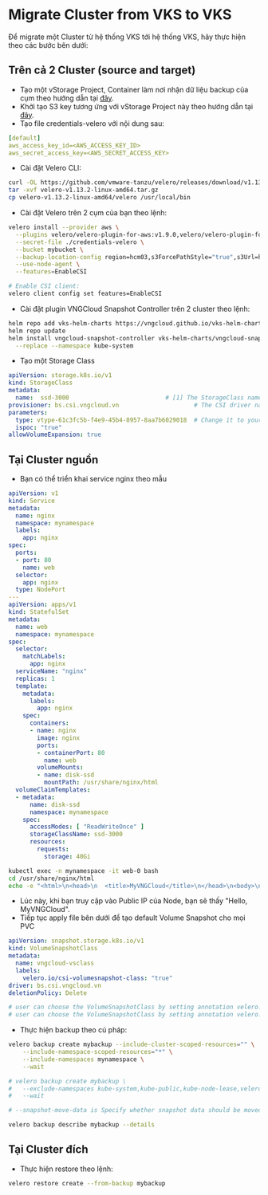 # Migrate Cluster from VKS to VKS

Để migrate một Cluster từ hệ thống VKS tới hệ thống VKS, hãy thực hiện theo các bước bên dưới:

## Trên cả 2 Cluster (source and target)

* Tạo một vStorage Project, Container làm nơi nhận dữ liệu backup của cụm theo hướng dẫn tại [đây](../../../vstorage/vstorage-hcm03/cac-tinh-nang-cua-vstorage/lam-viec-voi-project/khoi-tao-project.md).
* Khởi tạo S3 key tương ứng với vStorage Project này theo hướng dẫn tại [đây](../../../vstorage/vstorage-hcm03/quan-ly-truy-cap/quan-ly-tai-khoan-truy-cap-vstorage/tai-khoan-service-account/khoi-tao-vstorage-credentials/khoi-tao-s3-key.md).
* Tạo file credentials-velero với nội dung sau:

```yaml
[default]
aws_access_key_id=<AWS_ACCESS_KEY_ID>
aws_secret_access_key=<AWS_SECRET_ACCESS_KEY>
```

* Cài đặt Velero CLI:

```bash
curl -OL https://github.com/vmware-tanzu/velero/releases/download/v1.13.2/velero-v1.13.2-linux-amd64.tar.gz
tar -xvf velero-v1.13.2-linux-amd64.tar.gz
cp velero-v1.13.2-linux-amd64/velero /usr/local/bin
```

* Cài đặt Velero trên 2 cụm của bạn theo lệnh:

```bash
velero install --provider aws \
  --plugins velero/velero-plugin-for-aws:v1.9.0,velero/velero-plugin-for-csi:v0.7.0 \
  --secret-file ./credentials-velero \
  --bucket mybucket \
  --backup-location-config region=hcm03,s3ForcePathStyle="true",s3Url=https://hcm03.vstorage.vngcloud.vn \
  --use-node-agent \
  --features=EnableCSI

# Enable CSI client:
velero client config set features=EnableCSI
```

* Cài đặt plugin VNGCloud Snapshot Controller trên 2 cluster theo lệnh:

```bash
helm repo add vks-helm-charts https://vngcloud.github.io/vks-helm-charts
helm repo update
helm install vngcloud-snapshot-controller vks-helm-charts/vngcloud-snapshot-controller \
  --replace --namespace kube-system
```

* Tạo một Storage Class

```yaml
apiVersion: storage.k8s.io/v1
kind: StorageClass
metadata:
  name:  ssd-3000                           # [1] The StorageClass name, CAN be changed
provisioner: bs.csi.vngcloud.vn                     # The CSI driver name, MUST set this value
parameters:
  type: vtype-61c3fc5b-f4e9-45b4-8957-8aa7b6029018  # Change it to your volume type UUID from portal
  ispoc: "true"
allowVolumeExpansion: true
```

## Tại Cluster nguồn

* Bạn có thể triển khai service nginx theo mẫu

```yaml
apiVersion: v1
kind: Service
metadata:
  name: nginx
  namespace: mynamespace
  labels:
    app: nginx
spec:
  ports:
  - port: 80
    name: web
  selector:
    app: nginx
  type: NodePort
---
apiVersion: apps/v1
kind: StatefulSet
metadata:
  name: web
  namespace: mynamespace
spec:
  selector:
    matchLabels:
      app: nginx
  serviceName: "nginx"
  replicas: 1
  template:
    metadata:
      labels:
        app: nginx
    spec:
      containers:
      - name: nginx
        image: nginx
        ports:
        - containerPort: 80
          name: web
        volumeMounts:
        - name: disk-ssd
          mountPath: /usr/share/nginx/html
  volumeClaimTemplates:
  - metadata:
      name: disk-ssd
      namespace: mynamespace
    spec:
      accessModes: [ "ReadWriteOnce" ]
      storageClassName: ssd-3000
      resources:
        requests:
          storage: 40Gi
```

```bash
kubectl exec -n mynamespace -it web-0 bash
cd /usr/share/nginx/html
echo -e "<html>\n<head>\n  <title>MyVNGCloud</title>\n</head>\n<body>\n  <h1>Hello, MyVNGCloud</h1>\n</body>\n</html>" > index.html
```

* Lúc này, khi bạn truy cập vào Public IP của Node, bạn sẽ thấy "Hello, MyVNGCloud".
* Tiếp tục apply file bên dưới để tạo default Volume Snapshot cho mọi PVC

```yaml
apiVersion: snapshot.storage.k8s.io/v1
kind: VolumeSnapshotClass
metadata:
  name: vngcloud-vsclass
  labels:
    velero.io/csi-volumesnapshot-class: "true"
driver: bs.csi.vngcloud.vn
deletionPolicy: Delete

# user can choose the VolumeSnapshotClass by setting annotation velero.io/csi-volumesnapshot-class_disk.csi.cloud.com: "test-snapclass" on backup resource.
# user can choose the VolumeSnapshotClass by setting annotation velero.io/csi-volumesnapshot-class: "test-snapclass" on PersistentVolumeClaim resource.
```

* Thực hiện backup theo cú pháp:

```bash
velero backup create mybackup --include-cluster-scoped-resources="" \
    --include-namespace-scoped-resources="*" \
    --include-namespaces mynamespace \
    --wait

# velero backup create mybackup \
#   --exclude-namespaces kube-system,kube-public,kube-node-lease,velero,default \
#   --wait

# --snapshot-move-data is Specify whether snapshot data should be moved

velero backup describe mybackup --details
```

## Tại Cluster đích

* Thực hiện restore theo lệnh:

```bash
velero restore create --from-backup mybackup
```
